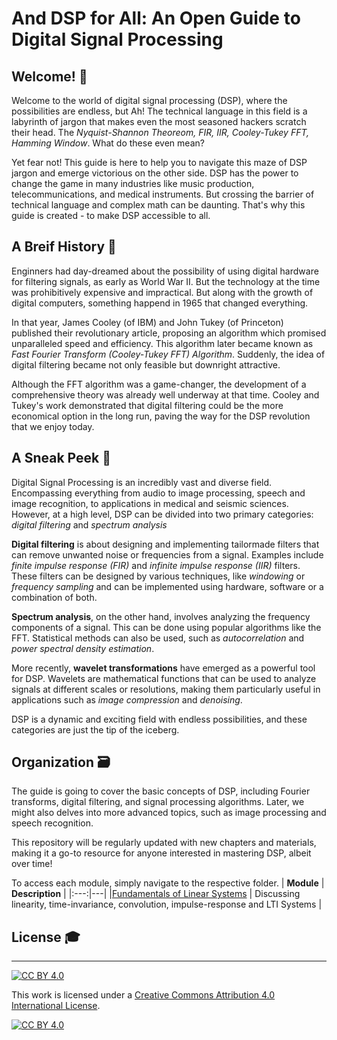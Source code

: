 # And DSP for All: An Open Guide to Digital Signal Processing

## Welcome! 🤗
Welcome to the world of digital signal processing (DSP), where the possibilities are endless, but Ah! The technical language in this field is a labyrinth of jargon that makes even the most seasoned hackers scratch their head. The _Nyquist-Shannon Theoreom, FIR, IIR, Cooley-Tukey  FFT, Hamming Window_. What do these even mean? 

Yet fear not! This guide is here to help you to navigate this maze of DSP jargon and emerge victorious on the other side. DSP has the power to change the game in many industries like music production, telecommunications, and medical instruments. But crossing the barrier of technical language and complex math can be daunting. That's why this guide is created - to make DSP accessible to all.

## A Breif History 🏺
Enginners had day-dreamed about the possibility of using digital hardware for filtering signals, as early as World War II. But the technology at the time was prohibitively expensive and impractical. But along with the growth of digital computers, something happend in 1965 that changed everything. 

In that year, James Cooley (of IBM) and John Tukey (of Princeton) published their revolutionary article, proposing an algorithm which promised unparalleled speed and efficiency. This algorithm  later became known as _Fast Fourier Transform (Cooley-Tukey FFT) Algorithm_. Suddenly, the idea of digital filtering became not only feasible but downright attractive. 

Although the FFT algorithm was a game-changer, the development of a comprehensive theory was already well underway at that time. Cooley and Tukey's work demonstrated that digital filtering could be the more economical option in the long run, paving the way for the DSP revolution that we enjoy today. 

## A Sneak Peek 👀
Digital Signal Processing is an incredibly vast and diverse field. Encompassing everything from audio to image processing, speech and image recognition, to applications in medical and seismic sciences. However, at a high level, DSP can be divided into two primary categories: _digital filtering_ and _spectrum analysis_

__Digital filtering__ is about designing and implementing tailormade filters that can remove unwanted noise or frequencies from a signal. Examples include _finite impulse response (FIR)_ and _infinite impulse response (IIR)_ filters. These filters can be designed by various techniques, like _windowing_ or _frequency sampling_ and can be implemented using hardware, software or a combination of both.

__Spectrum analysis__, on the other hand, involves analyzing the frequency components of a signal. This can be done using popular algorithms like the FFT. Statistical methods can also be used, such as _autocorrelation_ and _power spectral density estimation_.

More recently, __wavelet transformations__ have emerged as a powerful tool for DSP. Wavelets are mathematical functions that can be used to analyze signals at different scales or resolutions, making them particularly useful in applications such as _image compression_ and _denoising_.

DSP is a dynamic and exciting field with endless possibilities, and these categories are just the tip of the iceberg.

## Organization 🗃️
The guide is going to cover the basic concepts of DSP, including Fourier transforms, digital filtering, and signal processing algorithms. Later, we might also delves into more advanced topics, such as image processing and speech recognition. 

This repository will be regularly updated with new chapters and materials, making it a go-to resource for anyone interested in mastering DSP, albeit over time! 

To access each module, simply navigate to the respective folder.
| **Module** | **Description** |
|:---:|---|
|[Fundamentals of Linear Systems](Fundamentals_of_Linear_Systems/readme.md) | Discussing linearity, time-invariance, convolution, impulse-response and LTI Systems |

## License 🎓

---
[![CC BY 4.0][cc-by-shield]][cc-by]

This work is licensed under a
[Creative Commons Attribution 4.0 International License][cc-by].

[![CC BY 4.0][cc-by-image]][cc-by]

[cc-by]: http://creativecommons.org/licenses/by/4.0/
[cc-by-image]: https://i.creativecommons.org/l/by/4.0/88x31.png
[cc-by-shield]: https://img.shields.io/badge/License-CC%20BY%204.0-lightgrey.svg 